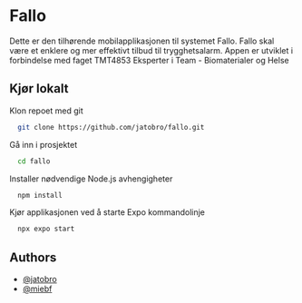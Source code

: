 # Fallo

Dette er den tilhørende mobilapplikasjonen til systemet Fallo. Fallo skal være et enklere og mer effektivt tilbud til trygghetsalarm. Appen er utviklet i forbindelse med faget TMT4853 Eksperter i Team - Biomaterialer og Helse


## Kjør lokalt

Klon repoet med git

```bash
  git clone https://github.com/jatobro/fallo.git
```

Gå inn i prosjektet 

```bash
  cd fallo
```

Installer nødvendige Node.js avhengigheter

```bash
  npm install
```

Kjør applikasjonen ved å starte Expo kommandolinje

```bash
  npx expo start
```


## Authors

- [@jatobro](https://github.com/jatobro)
- [@miebf](https://github.com/miebf)

